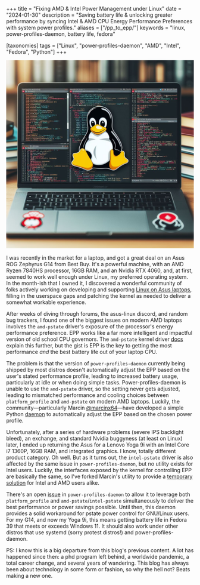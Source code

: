 +++
title = "Fixing AMD & Intel Power Management under Linux"
date = "2024-01-30"
description = "Saving battery life & unlocking greater performance by syncing Intel & AMD CPU Energy Performance Preferences with system power profiles."
aliases = ["/pp_to_epp/"]
keywords =  "linux, power-profiles-daemon, battery life, fedora"

[taxonomies]
tags = ["Linux", "power-profiles-daemon", "AMD", "Intel", "Fedora", "Python"]
+++


![pp_to_epp.jpg](/imgs/pp-to-epp.jpg)

I was recently in the market for a laptop, and got a great deal on an Asus ROG Zephyrus G14 from Best Buy. It's a powerful machine, with an AMD Ryzen 7840HS processor, 16GB RAM, and an Nvidia RTX 4060, and, at first, seemed to work well enough under Linux, my preferred operating system. In the month-ish that I owned it, I discovered a wonderful community of folks actively working on developing and supporting [Linux on Asus laptops](https://asus-linux.org/), filling in the userspace gaps and patching the kernel as needed to deliver a somewhat workable experience. 

After weeks of diving through forums, the asus-linux discord, and random bug trackers, I found one of the biggest issues on modern AMD laptops involves the `amd-pstate` driver's exposure of the processor's energy performance preference. EPP works like a far more intelligent and impactful version of old school CPU governors. The `amd-pstate` kernel driver [docs](https://docs.kernel.org/admin-guide/pm/amd-pstate.html) explain this further, but the gist is EPP is the key to getting the most performance _and_ the best battery life out of your laptop CPU.

The problem is that the version of `power-profiles-daemon` currently being shipped by most distros doesn't automatically adjust the EPP based on the user's stated performance profile, leading to increased battery usage, particularly at idle or when doing simple tasks. Power-profiles-daemon is unable to use the `amd-pstate` driver, so the setting never gets adjusted, leading to mismatched performance and cooling choices between `platform_profile` and `amd-pstate` on modern AMD laptops. Luckily, the community&mdash;particularly Marcin [@marcinx64](https://github.com/marcinx64)&mdash;have developed a simple Python [daemon](https://github.com/marcinx64) to automatically adjust the EPP based on the chosen power profile.

Unfortunately, after a series of hardware problems (severe IPS backlight bleed), an exchange, and standard Nvidia buggyness (at least on Linux) later, I ended up returning the Asus for a Lenovo Yoga 9i with an Intel Core i7 1360P, 16GB RAM, and integrated graphics. I know, totally different product category. Oh well. But as it turns out, the `intel-pstate` driver is also affected by the same issue in `power-profiles-daemon`, but no utility exists for Intel users. Luckily, the interfaces exposed by the kernel for controlling EPP are basically the same, so I've forked Marcin's utility to provide a [temporary solution](https://github.com/alychace/pp-to-epp) for Intel and AMD users alike.

There's an open [issue](https://gitlab.freedesktop.org/upower/power-profiles-daemon/-/issues/107) in ``power-profiles-daemon`` to allow it to leverage both `platform_profile` and `amd-pstate`/`intel-pstate` simultaneously to deliver the best performance or power savings possible. Until then, this daemon provides a solid workaround for pstate power control for GNU/Linux users. For my G14, and now my Yoga 9i, this means getting battery life in Fedora 39 that meets or exceeds Windows 11. It should also work under other distros that use systemd (sorry protest distros!) and power-profiles-daemon.

PS: I know this is a big departure from this blog's previous content. A lot has happened since then: a phd program left behind, a worldwide pandemic, a total career change, and several years of wandering. This blog has always been about technology in some form or fashion, so why the hell not? Beats making a new one.